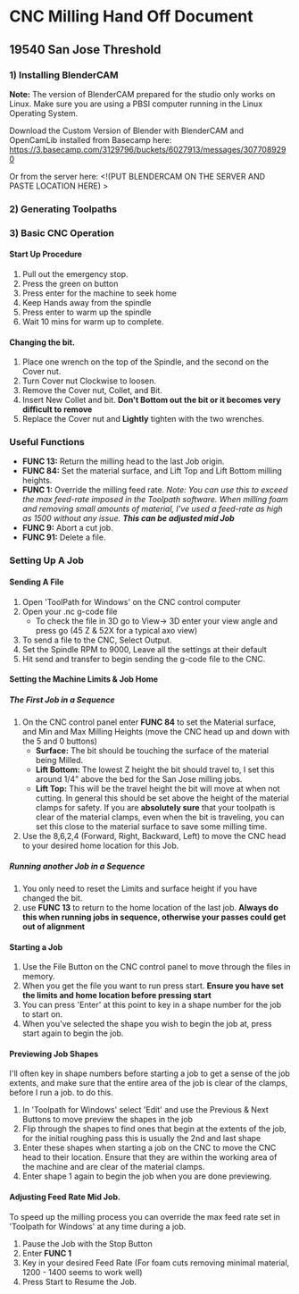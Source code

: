 # CNC Milling Hand Off Document
## 19540 San Jose Threshold

### 1) Installing BlenderCAM
**Note:** The version of BlenderCAM prepared for the studio only works on Linux. Make sure you are using a PBSI computer running in the Linux Operating System.

<!SET UP LINUX DUAL BOOT ON A PBSI COMPUTER LIST WHICH ONE HERE>

Download the Custom Version of Blender with BlenderCAM and OpenCamLib installed from Basecamp here:
https://3.basecamp.com/3129796/buckets/6027913/messages/3077089290

Or from the server here:
<!(PUT BLENDERCAM ON THE SERVER AND PASTE LOCATION HERE) >

### 2) Generating Toolpaths


### 3) Basic CNC Operation

#### Start Up Procedure

1. Pull out the emergency stop.
2. Press the green on button
3. Press enter for the machine to seek home
4. Keep Hands away from the spindle
5. Press enter to warm up the spindle
6. Wait 10 mins for warm up to complete.

#### Changing the bit.

1. Place one wrench on the top of the Spindle, and the second on the Cover nut.
2. Turn Cover nut Clockwise to loosen.
3. Remove the Cover nut, Collet, and Bit.
4. Insert New Collet and bit. **Don't Bottom out the bit or it becomes very difficult to remove**
5. Replace the Cover nut and **Lightly** tighten with the two wrenches.

### Useful Functions

- **FUNC 13:** Return the milling head to the last Job origin.
- **FUNC 84:** Set the material surface, and Lift Top and Lift Bottom milling heights.
- **FUNC 1:** Override the milling feed rate. _Note: You can use this to exceed the max feed-rate imposed in the Toolpath software. When milling foam and removing small amounts of material, I've used a feed-rate as high as 1500 without any issue. **This can be adjusted mid Job**_
- **FUNC 9:** Abort a cut job.
- **FUNC 91:** Delete a file.

### Setting Up A Job

#### Sending A File
1. Open 'ToolPath for Windows' on the CNC control computer
2. Open your .nc g-code file
    - To check the file in 3D go to View-> 3D enter your view angle and press go (45 Z & 52X for a typical axo view)
3. To send a file to the CNC, Select Output.
4. Set the Spindle RPM to 9000,  Leave all the settings at their default
5. Hit send and transfer to begin sending the g-code file to the CNC.

#### Setting the Machine Limits & Job Home
##### The First Job in a Sequence
1.  On the CNC control panel enter **FUNC 84** to set the Material surface, and Min and Max Milling Heights (move the CNC head up and down with the 5 and 0 buttons)
    - **Surface:** The bit should be touching the surface of the material being Milled.
    - **Lift Bottom:** The lowest Z height the bit should travel to, I set this around 1/4" above the bed for the San Jose milling jobs.
    - **Lift Top:** This  will be the travel height the bit will move at when not cutting. In general this should be set above the height of the material clamps for safety. If you are **absolutely sure** that your toolpath is clear of the material clamps, even when the bit is traveling, you can set this close to the material surface to save some milling time.
2. Use the 8,6,2,4 (Forward, Right, Backward, Left) to move the CNC head to your desired home location for this Job.

##### Running another Job in a Sequence
1. You only need to reset the Limits and surface height if you have changed the bit.
2. use **FUNC 13** to return to the home location of the last job. **Always do this when running jobs in sequence, otherwise your passes could get out of alignment**

#### Starting a Job
1. Use the File Button  on the CNC  control panel to move through the files in memory.
2. When you get the file you want to run press start. **Ensure you have set the limits and home location before pressing start**
3. You can press 'Enter' at this point to key in a shape number for the job to start on.
4. When you've selected the shape you wish to begin the job at, press start again to begin the job.

#### Previewing Job Shapes
I'll often key in shape numbers before starting a job to get a sense of the job extents, and make sure that the entire area of the job is clear of the clamps, before I run a job.
to do this.

1. In 'Toolpath for Windows' select 'Edit' and use the Previous & Next Buttons to move preview the shapes in the job
2. Flip through the shapes to find ones that begin at the extents of the job, for the initial roughing pass this is usually the 2nd and last shape
3. Enter these shapes when starting a job on the CNC to move the CNC head to their location. Ensure that they are within the working area of the machine and are clear of the material clamps.
4. Enter shape 1 again to begin the job when you are done previewing.

#### Adjusting Feed Rate Mid Job.
To speed up the milling process you can override the max feed rate set in 'Toolpath for Windows' at any time during a job.
1. Pause the Job with the Stop Button
2. Enter **FUNC 1**
3. Key in your desired Feed Rate (For foam cuts removing minimal material, 1200 - 1400 seems to work well)
4. Press Start to Resume the Job.
